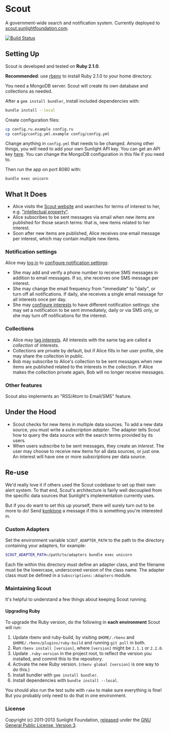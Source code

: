 # Scout

A government-wide search and notification system. Currently deployed to [scout.sunlightfoundation.com](https://scout.sunlightfoundation.com/).

[![Build Status](https://secure.travis-ci.org/sunlightlabs/scout.png)](http://travis-ci.org/sunlightlabs/scout)

## Setting Up

Scout is developed and tested on **Ruby 2.1.0**.

**Recommended**: use [rbenv](https://github.com/sstephenson/rbenv) to install Ruby 2.1.0 to your home directory.

You need a MongoDB server. Scout will create its own database and collections as needed.

After a `gem install bundler`, install included dependencies with:

```bash
bundle install --local
```

Create configuration files:

```bash
cp config.ru.example config.ru
cp config/config.yml.example config/config.yml
```

Change anything in `config.yml` that needs to be changed. Among other things, you will need to add your own Sunlight API key. You can get an API key [here](http://sunlightfoundation.com/api/accounts/register/). You can change the MongoDB configuration in this file if you need to.

Then run the app on port 8080 with:

```
bundle exec unicorn
```

## What It Does

* Alice visits the [Scout website](https://scout.sunlightfoundation.com/) and searches for terms of interest to her, e.g. ["intellectual property"](https://scout.sunlightfoundation.com/search/all/intellectual%20property).
* Alice subscribes to be sent messages via email when new items are published for those search terms: that is, new items related to her interest.
* Soon after new items are published, Alice receives one email message per interest, which may contain multiple new items.

### Notification settings

Alice may [log in](https://scout.sunlightfoundation.com/login) to [configure notification settings](https://scout.sunlightfoundation.com/account/settings):

* She may add and verify a phone number to receive SMS messages in addition to email messages. If so, she receives one SMS message per interest.
* She may change the email frequency from "immediate" to "daily", or turn off all notifications. If daily, she receives a single email message for all interests once per day.
* She may [configure interests](https://scout.sunlightfoundation.com/account/subscriptions) to have different notification settings: she may set a notification to be sent immediately, daily or via SMS only, or she may turn off notifications for the interest.

### Collections

* Alice may [tag interests](https://scout.sunlightfoundation.com/account/subscriptions). All interests with the same tag are called a *collection* of interests.
* Collections are private by default, but if Alice fills in her user profile, she may share the collection in public.
* Bob may subscribe to Alice's collection to be sent messages when new items are published related to the interests in the collection. If Alice makes the collection private again, Bob will no longer receive messages.

### Other features

Scout also implements an "RSS/Atom to Email/SMS" feature.

## Under the Hood

* Scout checks for new items in multiple data sources. To add a new data source, you must write a *subscription adapter*. The adapter tells Scout how to query the data source with the search terms provided by its users.
* When users subscribe to be sent messages, they create an *interest*. The user may choose to receive new items for all data sources, or just one. An interest will have one or more *subscriptions* per data source.

## Re-use

We'd really love it if others used the Scout codebase to set up their own alert system. To that end, Scout's architecture is fairly well decoupled from the specific data sources that Sunlight's implementation currently uses.

But if you do want to set this up yourself, there will surely turn out to be more to do! Send [konklone](https://github.com/konklone) a message if this is something you're interested in.

### Custom Adapters

Set the environment variable `SCOUT_ADAPTER_PATH` to the path to the directory containing your adapters, for example:

```bash
SCOUT_ADAPTER_PATH=/path/to/adapters bundle exec unicorn
```

Each file within this directory must define an adapter class, and the filename must be the lowercase, underscored version of the class name. The adapter class must be defined in a `Subscriptions::Adapters` module.

### Maintaining Scout

It's helpful to understand a few things about keeping Scout running.

#### Upgrading Ruby

To upgrade the Ruby version, do the following in **each environment** Scout will run:

1. Update rbenv and ruby-build, by visiting `$HOME/.rbenv` and `$HOME/.rbenv/plugins/ruby-build` and running `git pull` in both.
2. Run `rbenv install [version]`, where `[version]` might be `2.1.1` or `2.2.0`.
3. Update `.ruby-version` in the project root, to reflect the version you installed, and commit this to the repository.
4. Activate the new Ruby version. (`rbenv global [version]` is one way to do this.)
5. Install bundler with `gem install bundler`.
6. Install dependencies with `bundle install --local`.

You should also run the test suite with `rake` to make sure everything is fine! But you probably only need to do that in one environment.

### License

Copyright (c) 2011-2013 Sunlight Foundation, [released](https://github.com/sunlightlabs/scout/blob/master/LICENSE) under the [GNU General Public License, Version 3](http://www.gnu.org/licenses/gpl-3.0.txt).